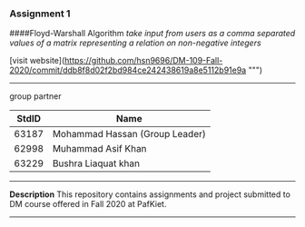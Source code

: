 ### Assignment 1

####Floyd-Warshall Algorithm
_take input from users as a comma separated values of a matrix representing a relation on non-negative integers_

[visit website](https://github.com/hsn9696/DM-109-Fall-2020/commit/ddb8f8d02f2bd984ce242438619a8e5112b91e9a  """)
___

group partner

|StdID|	Name|
|---|---|
|63187	|Mohammad Hassan (Group Leader)|
|62998	|Muhammad Asif Khan|
|63229	|Bushra Liaquat khan|

---
**Description**
This repository contains assignments and project submitted to DM course offered in Fall 2020 at PafKiet.

---